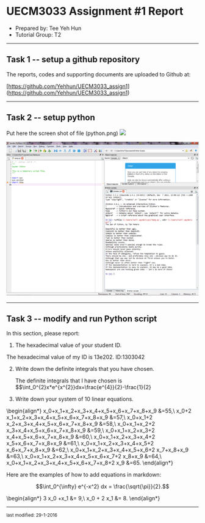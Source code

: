 UECM3033 Assignment #1 Report
========================================================

- Prepared by: Tee Yeh Hun
- Tutorial Group: T2

--------------------------------------------------------

## Task 1 -- setup a github repository

The reports, codes and supporting documents are uploaded to Github at: 

[https://github.com/Yehhun/UECM3033_assign1]
(https://github.com/Yehhun/UECM3033_assign1)


---------------------------------------------------------

## Task 2 -- setup python

Put here the screen shot of file (python.png)
![](https://cloud.githubusercontent.com/assets/16850560/12701198/9a9a9a80-c83c-11e5-81ec-841bf053ce9e.png)

![python.png](python.png)


------------------------------------------------------------

## Task 3 -- modify and run Python script

In this section, please report:

1) The hexadecimal value of your student ID.

The hexadecimal value of my ID is 13e202. ID:1303042

2) Write down the definite integrals that you have chosen.

   The definite integrals that I have chosen is 
   $$\int_0^{2}x*e^{x^{2}}dx=\frac{e^{4}}{2}-\frac{1}{2}
   
 
3) Write down your system of 10 linear equations.

\begin{align*}
x_0+x_1+x_2+x_3+x_4+x_5+x_6+x_7+x_8+x_9 &=55,\\
x_0+2 x_1+x_2+x_3+x_4+x_5+x_6+x_7+x_8+x_9 &=57,\\
x_0+x_1+2 x_2+x_3+x_4+x_5+x_6+x_7+x_8+x_9 &=58,\\
x_0+x_1+x_2+2 x_3+x_4+x_5+x_6+x_7+x_8+x_9 &=59,\\
x_0+x_1+x_2+x_3+2 x_4+x_5+x_6+x_7+x_8+x_9 &=60,\\
x_0+x_1+x_2+x_3+x_4+2 x_5+x_6+x_7+x_8+x_9 &=61,\\
x_0+x_1+x_2+x_3+x_4+x_5+2 x_6+x_7+x_8+x_9 &=62,\\
x_0+x_1+x_2+x_3+x_4+x_5+x_6+2 x_7+x_8+x_9 &=63,\\
x_0+x_1+x_2+x_3+x_4+x_5+x_6+x_7+2 x_8+x_9 &=64,\\
x_0+x_1+x_2+x_3+x_4+x_5+x_6+x_7+x_8+2 x_9 &=65.
\end{align*}


Here are the examples of how to add equations in markdown:

$$\int_0^{\infty} e^{-x^2} dx = \frac{\sqrt{\pi}}{2}.$$

\begin{align*}
3 x_0 +x_1 &= 9,\\
x_0 + 2 x_1 &= 8.
\end{align*}

-----------------------------------

<sup>last modified: 29-1-2016</sup>
